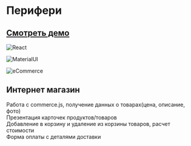# Перифери
## [Смотреть демо](https://e-commerce-react-commerce-js.vercel.app/)

![React](https://img.shields.io/badge/-React-333333?style=flat&logo=react)

![MaterialUI](https://img.shields.io/badge/-Material_UI-333333?style=flat&logo=material-ui)

![eCommerce](https://i.imgur.com/CruQXfI.jpg)

## Интернет магазин
Работа с commerce.js, получение данных о товарах(цена, описание, фото)
<br>
Презентация карточек продуктов/товаров
<br>
Добавление в корзину и удаление из корзины товаров, расчет стоимости
<br>
Форма оплаты с деталями доставки
